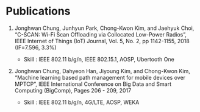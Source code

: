 # Publications

1. Jonghwan Chung, Junhyun Park, Chong-Kwon Kim, and Jaehyuk Choi, “C-SCAN: Wi-Fi Scan Offloading via Collocated Low-Power Radios”, IEEE Internet of Things (IoT) Journal, Vol. 5, No. 2, pp 1142-1155, 2018 (IF=7.596, 3.3%)
   - Skill : IEEE 802.11 b/g/n, IEEE 802.15.1, AOSP, Ubertooth One
  
2. Jonghwan Chung, Dahyeon Han, Jiyoung Kim, and Chong-Kwon Kim, “Machine learning based path management for mobile devices over MPTCP”, IEEE International Conference on Big Data and Smart Computing (BigComp), Pages 206 - 209, 2017
   - Skill : IEEE 802.11 b/g/n, 4G/LTE, AOSP, WEKA
